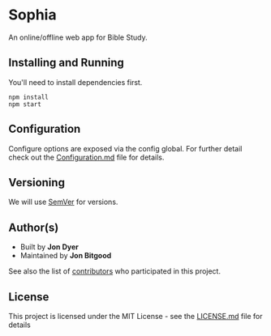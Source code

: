 # Sophia

An online/offline web app for Bible Study.

## Installing and Running

You'll need to install dependencies first.

```
npm install
npm start
```

## Configuration

Configure options are exposed via the config global.
For further detail check out the [Configuration.md](docs/Configuration.md) file for details.

## Versioning

We will use [SemVer](http://semver.org/) for versions.

## Author(s)

* Built by **Jon Dyer**
* Maintained by **Jon Bitgood**

See also the list of [contributors](https://github.com/DeafBibleSociety/deafbible-site/graphs/contributors) who participated in this project.

## License

This project is licensed under the MIT License - see the [LICENSE.md](LICENSE.md) file for details